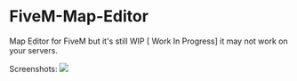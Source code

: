 # FiveM-Map-Editor
Map Editor for FiveM but it's still WIP [ Work In Progress] it may not work on your servers.

Screenshots:
<a href="resimag.com/p1/75105aa3ce3.png"><img src="resimag.com/p1/75105aa3ce3.png"></a>
